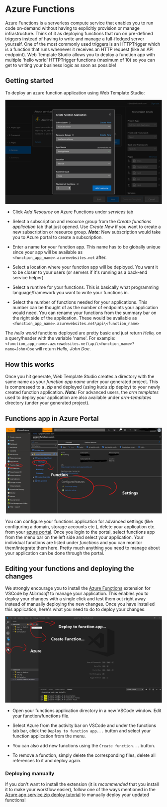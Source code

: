 # Azure Functions

Azure Functions is a serverless compute service that enables you to run code on-demand without having to explicitly
provision or manage infrastructure. Think of it as deploying functions that run on pre-defined triggers instead of having
to write and manage a full-fledged server yourself. One of the most commonly used triggers is an HTTPTrigger which is
a function that runs whenever it receives an HTTP request (like an API endpoint). Web Template Studio allows you to deploy
a function app with multiple 'hello world' HTTPTrigger functions (maximum of 10) so you can get to writing your business
logic as soon as possible!

## Getting started

To deploy an azure function application using Web Template Studio:

![azure-functions-modal](../resources/azure-functions-modal.png)

- Click _Add Resource_ on Azure Functions under _services_ tab

- Select a subscription and resource group from the _Create functions application_ tab that just opened. Use _Create New_
  if you want to create a new subscription or resource group. _**Note:**_ New subscription would take you to Azure portal
  to create a subscription.

- Enter a name for your function app. This name has to be globally unique since your app will be available as
  `<function_app_name>.azurewebsites.net` after.

- Select a location where your function app will be deployed. You want it to be closer to your users (or servers if it's
  running as a back-end service helper)

- Select a runtime for your functions. This is basically what programming language/framework you want to write your
  functions in.

- Select the number of functions needed for your applications. This number can be thought of as the number of endpoints
  your application would need. You can rename your functions from the summary bar on the right side of the
  application. These would be available as `<function_app_name>.azurewebsites.net\api\<function_name>`

The _hello world_ functions deployed are pretty basic and just return _Hello, <name>_ on a query/header with the variable
'name'. For example: `<function_app_name>.azurewebsites.net\api\<function_name>?name=John+Doe` will return _Hello, John
Doe_.

## How this works

Once you hit generate, Web Template Studio creates a directory with the same name as your _function app name_ under your
generated project. This is compressed to a _.zip_ and deployed (using kudu zip deploy) to your newly created function
application. _**Note:**_ For advanced users, the _arm templates_ used to deploy your application are also available
under _arm-templates_ directory (under your generated project).

## Functions app in Azure Portal

![azure-functions-portal](../resources/azure-functions-portal.png)

You can configure your functions application for advanced settings (like configuring a domain, storage accounts etc.),
delete your application etc. from your [azure portal](https://portal.azure.com). Once you login to the portal, select
functions app from the menu bar on the left side and select your application. Your individual functions are listed under
_functions_ and you can monitor them/integrate them here. Pretty much anything you need to manage about your application
can be done through the portal.

## Editing your functions and deploying the changes

We strongly encourage you to install the [Azure Functions](https://marketplace.visualstudio.com/items?itemName=ms-azuretools.vscode-azurefunctions) extension for VSCode by _Microsoft_ to manage your application. This enables
you to deploy your changes with a single click and test them out right away instead of manually deploying the new changes.
Once you have installed this application, here's what you need to do to deploy your changes:

![azure-functions-extension](../resources/azure-functions-extension.png)

- Open your functions application directory in a new VSCode window. Edit your function/functions file.

- Select Azure from the activity bar on VSCode and under the functions tab bar, click the `Deploy to function app...`
  button and select your function application from the menu.

- You can also add new functions using the `Create function...` button.

- To remove a function, simply delete the corresponding files, delete all references to it and deploy again.

### Deploying manually

If you don't want to install the extension (it is _recommended_ that you install it to make your workflow easier), follow
one of the ways mentioned in the [Azure app service zip deploy tutorial](https://docs.microsoft.com/en-us/azure/app-service/deploy-zip) to manually deploy your updated functions!
